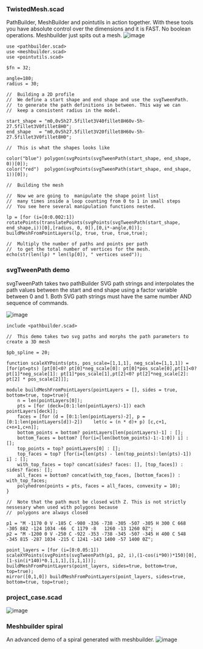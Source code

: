 ### TwistedMesh.scad
PathBuilder, MeshBuilder and pointutils in action together. With these tools you have absolute control over the dimensions and it is FAST. No boolean operations. Meshbuilder just spits out a mesh.
![image](https://github.com/dinther/pathbuilder/assets/1192916/588b3a11-b7cd-40ed-bc5d-cd8ffc9ce3be)

```
use <pathbuilder.scad>
use <meshbuilder.scad>
use <pointutils.scad>

$fn = 32;

angle=180;
radius = 30;

//  Building a 2D profile
//  We define a start shape and end shape and use the svgTweenPath.
//  to generate the path definitions in between. This way we can
//  keep a consistent radius in the model.

start_shape = "m0,0v5h27.5fillet3V40fillet8H60v-5h-27.5fillet3V0fillet8H0";
end_shape   = "m0,0v5h27.5fillet3V20fillet8H60v-5h-27.5fillet3V0fillet8H0";

//  This is what the shapes looks like

color("blue") polygon(svgPoints(svgTweenPath(start_shape, end_shape, 0))[0]);
color("red")  polygon(svgPoints(svgTweenPath(start_shape, end_shape, 1))[0]);

//  Building the mesh

//  Now we are going to  manipulate the shape point list
//  many times inside a loop counting from 0 to 1 in small steps
//  You see here several manipulation functions nested.

lp = [for (i=[0:0.002:1]) rotatePoints(translatePoints(svgPoints(svgTweenPath(start_shape, end_shape,i))[0],[radius, 0, 0]),[0,i*-angle,0])];
buildMeshFromPointLayers(lp, true, true, true,true);

//  Multiply the number of paths and points per path
//  to get the total number of vertices for the mesh.
echo(str(len(lp) * len(lp[0]), " vertices used"));
```

### svgTweenPath demo

svgTweenPath takes two pathBuilder SVG path strings and interpolates the path values between the start and end shape using a factor variable between 0 and 1. Both SVG path strings must have the same number AND sequence of commands.

![image](https://user-images.githubusercontent.com/1192916/196610075-ef84996e-5148-4dd4-baef-17a06771d73f.png)

```
include <pathbuilder.scad>

//  This demo takes two svg paths and morphs the path parameters to create a 3D mesh

$pb_spline = 20;

function scaleXYPoints(pts, pos_scale=[1,1,1], neg_scale=[1,1,1]) = [for(pt=pts) [pt[0]<0? pt[0]*neg_scale[0]: pt[0]*pos_scale[0],pt[1]<0? pt[1]*neg_scale[1]: pt[1]*pos_scale[1],pt[2]<0? pt[2]*neg_scale[2]: pt[2] * pos_scale[2]]];

module buildMeshFromPointLayers(pointLayers = [], sides = true, bottom=true, top=true){
    n = len(pointLayers[0]);
    pts = [for (deck=[0:1:len(pointLayers)-1]) each pointLayers[deck]];
	faces = [for (d = [0:1:len(pointLayers)-2], p = [0:1:len(pointLayers[d])-2])	let(c = (n * d)+ p) [c,c+1, c+n+1,c+n]];
    bottom_points = bottom? pointLayers[len(pointLayers)-1] : [];
    bottom_faces = bottom? [for(i=[len(bottom_points)-1:-1:0]) i] : [];
    top_points = top? pointLayers[0] : [];
    top_faces = top? [for(i=[len(pts) - len(top_points):len(pts)-1]) i] : [];
    with_top_faces = top? concat(sides? faces: [], [top_faces]) : sides? faces: [];
    all_faces = bottom? concat(with_top_faces, [bottom_faces]) : with_top_faces;
	polyhedron(points = pts, faces = all_faces, convexity = 10);
} 

//  Note that the path must be closed with Z. This is not strictly nessesary when used with polygons because
//  polygons are always closed

p1 = "M -1170 0 V -185 C -980 -336 -738 -305 -507 -305 H 300 C 668 -305 882 -124 1034 -66  C 1179 -8   1260 -13 1260 0Z";
p2 = "M -1200 0 V -250 C -922 -353 -738 -345 -507 -345 H 400 C 548 -345 815 -287 1034 -215 C 1241 -143 1400 -57 1400 0Z";

point_layers = [for (i=[0:0.05:1]) scaleXYPoints(svgPoints(svgTweenPath(p1, p2, i),(1-cos(i*90))*150)[0],[1-sin(i*140)*0.1,1,1],[1,1,1])];
buildMeshFromPointLayers(point_layers, sides=true, bottom=true, top=true);
mirror([0,1,0]) buildMeshFromPointLayers(point_layers, sides=true, bottom=true, top=true);
```

### project_case.scad
![image](https://user-images.githubusercontent.com/1192916/153139548-ab34fd3d-5e7c-433b-9cf6-48fa8a1eebe7.png)

### Meshbuilder spiral
An advanced demo of a spiral generated with meshbuilder.
![image](https://github.com/dinther/pathbuilder/assets/1192916/bcef11be-5208-4ec0-b845-a0dca418b3fa)



